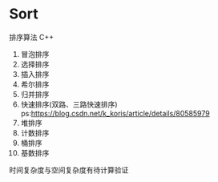 # Sort
排序算法
C++
1. 冒泡排序
2. 选择排序
3. 插入排序
4. 希尔排序
5. 归并排序
6. 快速排序(双路、三路快速排序)  
ps:https://blog.csdn.net/k_koris/article/details/80585979
7. 堆排序
8. 计数排序
9. 桶排序
10. 基数排序

时间复杂度与空间复杂度有待计算验证
